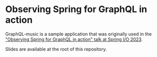 # Observing Spring for GraphQL in action

GraphQL-music is a sample application that was originally used in the
["Observing Spring for GraphQL in action" talk at Spring I/O 2023](https://2023.springio.net/sessions/observing-spring-for-graphql-in-action/).

Slides are available at the root of this repository.